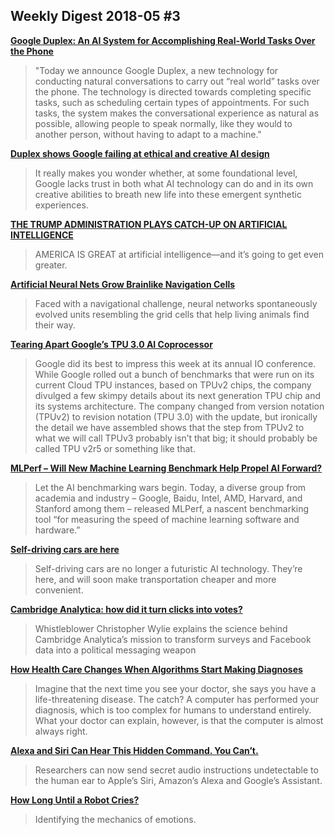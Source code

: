 ## Weekly Digest 2018-05 \#3

**[Google Duplex: An AI System for Accomplishing Real-World Tasks Over the Phone](https://ai.googleblog.com/2018/05/duplex-ai-system-for-natural-conversation.html)**
> "Today we announce Google Duplex, a new technology for conducting natural conversations to carry out “real world” tasks over the phone. The technology is directed towards completing specific tasks, such as scheduling certain types of appointments. For such tasks, the system makes the conversational experience as natural as possible, allowing people to speak normally, like they would to another person, without having to adapt to a machine."

**[Duplex shows Google failing at ethical and creative AI design](https://techcrunch.com/2018/05/10/duplex-shows-google-failing-at-ethical-and-creative-ai-design/)**
> It really makes you wonder whether, at some foundational level, Google lacks trust in both what AI technology can do and in its own creative abilities to breath new life into these emergent synthetic experiences.

**[THE TRUMP ADMINISTRATION PLAYS CATCH-UP ON ARTIFICIAL INTELLIGENCE](https://www.wired.com/story/trump-administration-plays-catch-up-artificial-intelligence/)**
> AMERICA IS GREAT at artificial intelligence—and it’s going to get even greater.

**[Artificial Neural Nets Grow Brainlike Navigation Cells](https://www.quantamagazine.org/artificial-neural-nets-grow-brainlike-navigation-cells-20180509/)**
> Faced with a navigational challenge, neural networks spontaneously evolved units resembling the grid cells that help living animals find their way.

**[Tearing Apart Google’s TPU 3.0 AI Coprocessor](https://www.nextplatform.com/2018/05/10/tearing-apart-googles-tpu-3-0-ai-coprocessor/)**
> Google did its best to impress this week at its annual IO conference. While Google rolled out a bunch of benchmarks that were run on its current Cloud TPU instances, based on TPUv2 chips, the company divulged a few skimpy details about its next generation TPU chip and its systems architecture. The company changed from version notation (TPUv2) to revision notation (TPU 3.0) with the update, but ironically the detail we have assembled shows that the step from TPUv2 to what we will call TPUv3 probably isn’t that big; it should probably be called TPU v2r5 or something like that.

**[MLPerf – Will New Machine Learning Benchmark Help Propel AI Forward?](https://www.hpcwire.com/2018/05/02/mlperf-will-new-machine-learning-benchmark-help-propel-ai-forward/)**
> Let the AI benchmarking wars begin. Today, a diverse group from academia and industry – Google, Baidu, Intel, AMD, Harvard, and Stanford among them – released MLPerf, a nascent benchmarking tool “for measuring the speed of machine learning software and hardware.” 

**[Self-driving cars are here](https://medium.com/@andrewng/self-driving-cars-are-here-aea1752b1ad0)**
> Self-driving cars are no longer a futuristic AI technology. They’re here, and will soon make transportation cheaper and more convenient.

**[Cambridge Analytica: how did it turn clicks into votes?](https://www.theguardian.com/news/2018/may/06/cambridge-analytica-how-turn-clicks-into-votes-christopher-wylie)**
> Whistleblower Christopher Wylie explains the science behind Cambridge Analytica’s mission to transform surveys and Facebook data into a political messaging weapon

**[How Health Care Changes When Algorithms Start Making Diagnoses](https://hbr.org/2018/05/how-health-care-changes-when-algorithms-start-making-diagnoses)**
> Imagine that the next time you see your doctor, she says you have a life-threatening disease. The catch? A computer has performed your diagnosis, which is too complex for humans to understand entirely. What your doctor can explain, however, is that the computer is almost always right.

**[Alexa and Siri Can Hear This Hidden Command. You Can’t.](https://www.nytimes.com/2018/05/10/technology/alexa-siri-hidden-command-audio-attacks.html)**
> Researchers can now send secret audio instructions undetectable to the human ear to Apple’s Siri, Amazon’s Alexa and Google’s Assistant.

**[How Long Until a Robot Cries?](http://nautil.us/issue/60/searches/-how-long-until-a-robot-cries)**
> Identifying the mechanics of emotions.
